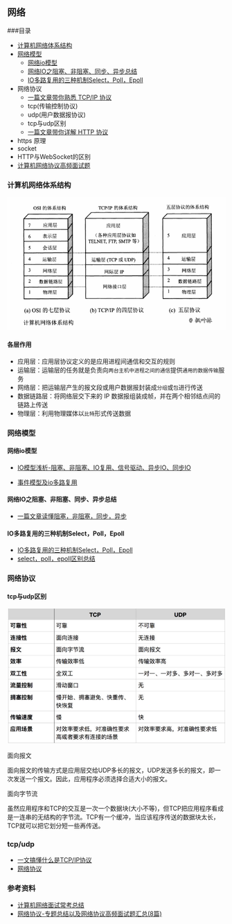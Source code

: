 ## 网络

###目录

- [计算机网络体系结构](#计算机网络体系结构)
- [网络模型](#网络模型)
   - [网络io模型](#网络io模型)
   - [网络IO之阻塞、非阻塞、同步、异步总结](#网络IO之阻塞、非阻塞、同步、异步总结)
   - [IO多路复用的三种机制Select，Poll，Epoll](#IO多路复用的三种机制Select，Poll，Epoll)
- 网络协议
   - [一篇文章带你熟悉 TCP/IP 协议](https://www.jianshu.com/p/9f3e879a4c9c)
   - tcp(传输控制协议)
   - udp(用户数据报协议)
   - tcp与udp区别
   - [一篇文章带你详解 HTTP 协议](https://www.jianshu.com/p/6e9e4156ece3)
- https 原理
- socket
- HTTP与WebSocket的区别
- [计算机网络协议高频面试题](https://mp.weixin.qq.com/s?__biz=MzAxMjEwMzQ5MA==&mid=2448885757&idx=1&sn=0b234017a3312359c2da2cfcedb56f19&chksm=8fb55dd0b8c2d4c6e75e34f9a3701e0fd0aa99de447d6568281bffda42c9a1faf597b5a066e7&scene=21#wechat_redirect)

### 计算机网络体系结构
![计算机网络体系结构](./assets/network-architecture-02.png)
#### 各层作用
     
- 应用层：应用层协议定义的是应用进程间通信和交互的规则
- 运输层：运输层的任务就是负责向`两台主机中进程之间的通信`提供`通用的数据传输`服务
- 网络层：把运输层产生的报文段或用户数据报封装成`分组`或`包`进行传送
- 数据链路层：将网络层交下来的 IP 数据报组装成帧，并在两个相邻结点间的链路上传送
- 物理层：利用物理媒体以`比特`形式传送数据

### 网络模型

#### 网络io模型

- [IO模型浅析-阻塞、非阻塞、IO复用、信号驱动、异步IO、同步IO](https://segmentfault.com/a/1190000016359495)

- [事件模型及io多路复用](https://www.cnblogs.com/yuanchenqi/articles/5722574.html)


#### 网络IO之阻塞、非阻塞、同步、异步总结
- [一篇文章读懂阻塞，非阻塞，同步，异步](https://www.jianshu.com/p/b8203d46895c)

#### IO多路复用的三种机制Select，Poll，Epoll

- [IO多路复用的三种机制Select，Poll，Epoll](https://www.jianshu.com/p/397449cadc9a)
- [select，poll，epoll区别总结](https://www.cnblogs.com/Anker/p/3265058.html)

### 网络协议
#### tcp与udp区别
![tcp与udp区别](./assets/tcp与udp区别.jpg)

面向报文

面向报文的传输方式是应用层交给UDP多长的报文，UDP发送多长的报文，即一次发送一个报文。因此，应用程序必须选择合适大小的报文。

面向字节流

虽然应用程序和TCP的交互是一次一个数据块(大小不等)，但TCP把应用程序看成是一连串的无结构的字节流。TCP有一个缓冲，当应该程序传送的数据块太长，TCP就可以把它划分短一些再传送。

### tcp/udp
- [一文搞懂什么是TCP/IP协议](https://blog.csdn.net/petterp/article/details/102779131)
- [网络协议](https://www.cnblogs.com/Soy-technology/p/11102239.html)




### 参考资料

- [计算机网络面试常考总结](https://www.cnblogs.com/anzhengyu/p/11238563.html)
- [网络协议-专题总结以及网络协议高频面试题汇总(8篇)](https://cloud.tencent.com/developer/article/1346228)
